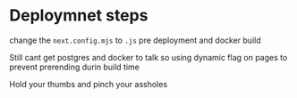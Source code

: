 # Deploymnet steps

change the `next.config.mjs` to `.js` pre deployment and docker build

Still cant get postgres and docker to talk so using dynamic flag on pages to prevent prerending durin build time

Hold your thumbs and pinch your assholes
